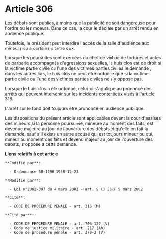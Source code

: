 # Article 306

Les débats sont publics, à moins que la publicité ne soit dangereuse pour l'ordre ou les moeurs. Dans ce cas, la cour le
déclare par un arrêt rendu en audience publique.

Toutefois, le président peut interdire l'accès de la salle d'audience aux mineurs ou à certains d'entre eux.

Lorsque les poursuites sont exercées du chef de viol ou de tortures et actes de barbarie accompagnés d'agressions sexuelles,
le huis clos est de droit si la victime partie civile ou l'une des victimes parties civiles le demande ; dans les autres cas,
le huis clos ne peut être ordonné que si la victime partie civile ou l'une des victimes parties civiles ne s'y oppose pas.

Lorsque le huis clos a été ordonné, celui-ci s'applique au prononcé des arrêts qui peuvent intervenir sur les incidents
contentieux visés à l'article 316.

L'arrêt sur le fond doit toujours être prononcé en audience publique.

Les dispositions du présent article sont applicables devant la cour d'assises des mineurs si la personne poursuivie, mineure
au moment des faits, est devenue majeure au jour de l'ouverture des débats et qu'elle en fait la demande, sauf s'il existe un
autre accusé qui est toujours mineur ou qui, mineur au moment des faits et devenu majeur au jour de l'ouverture des débats,
s'oppose à cette demande.

**Liens relatifs à cet article**

	**Codifié par**:

	  - Ordonnance 58-1296 1958-12-23

	**Modifié par**:

	  - Loi n°2002-307 du 4 mars 2002 - art. 9 () JORF 5 mars 2002

	**Cite**:

	  - CODE DE PROCEDURE PENALE - art. 316 (M)

	**Cité par**:

	  - CODE DE PROCEDURE PENALE - art. 706-122 (V)
	  - Code de justice militaire - art. 217 (Ab)
	  - Code de procédure pénale - art. 379-3 (V)
